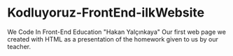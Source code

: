 # Kodluyoruz-FrontEnd-ilkWebsite
We Code In Front-End Education "Hakan Yalçınkaya" Our first web page we created with HTML as a presentation of the homework given to us by our teacher.
